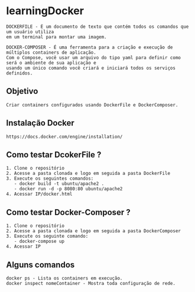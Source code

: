 # learningDocker

    DOCKERFILE - É um documento de texto que contém todos os comandos que um usuário utiliza
    em um terminal para montar uma imagem.

    DOCKER-COMPOSER - É uma ferramenta para a criação e execução de múltiplos containers de aplicação.
    Com o Compose, você usar um arquivo do tipo yaml para definir como será o ambiente de sua aplicação e
    usando um único comando você criará e iniciará todos os serviços definidos.

## Objetivo
    Criar containers configurados usando DockerFile e DockerComposer.

## Instalação Docker    
    https://docs.docker.com/engine/installation/
        
## Como testar DcokerFile ?
    1. Clone o repositório
    2. Acesse a pasta clonada e logo em seguida a pasta DockerFile
    3. Execute os seguintes comandos:	
       - docker build -t ubuntu/apache2 .
       - docker run -d -p 8080:80 ubuntu/apache2
    4. Acessar IP/docker.html

## Como testar Docker-Composer ?
    1. Clone o repositório
    2. Acesse a pasta clonada e logo em seguida a pasta DockerComposer
    3. Execute os seguinte comando:
       - docker-compose up		
    4. Acessar IP
	
## Alguns comandos
    docker ps - Lista os containers em execução.
    docker inspect nomeContainer - Mostra toda configuração de rede.
    
